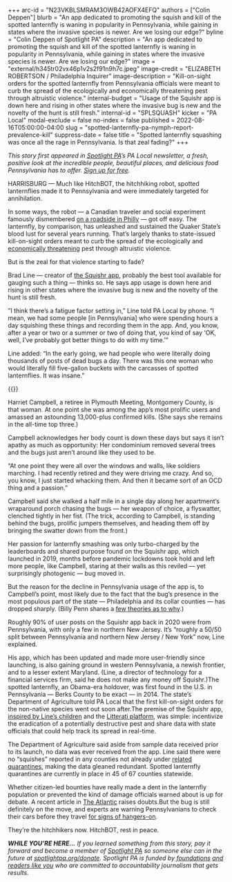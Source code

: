 +++
arc-id = "N23VKBLSMRAM3OWB42AOFX4EFQ"
authors = ["Colin Deppen"]
blurb = "An app dedicated to promoting the squish and kill of the spotted lanternfly is waning in popularity in Pennsylvania, while gaining in states where the invasive species is newer. Are we losing our edge?"
byline = "Colin Deppen of Spotlight PA"
description = "An app dedicated to promoting the squish and kill of the spotted lanternfly is waning in popularity in Pennsylvania, while gaining in states where the invasive species is newer. Are we losing our edge?"
image = "external/h345tr02vx46p1v2s2f91n9h7c.jpeg"
image-credit = "ELIZABETH ROBERTSON / Philadelphia Inquirer"
image-description = "Kill-on-sight orders for the spotted lanternfly from Pennsylvania officials were meant to curb the spread of the ecologically and economically threatening pest through altruistic violence."
internal-budget = "Usage of the Squishr app is down here and rising in other states where the invasive bug is new and the novelty of the hunt is still fresh."
internal-id = "SPLSQUASH"
kicker = "PA Local"
modal-exclude = false
no-index = false
published = 2022-08-16T05:00:00-04:00
slug = "spotted-lanternfly-pa-nymph-report-prevalence-kill"
suppress-date = false
title = "Spotted lanternfly squashing was once all the rage in Pennsylvania. Is that zeal fading?"
+++

<i>This story first appeared in </i><a href="https://www.spotlightpa.org/"><i>Spotlight PA</i></a><i>’s PA Local newsletter, a fresh, positive look at the incredible people, beautiful places, and delicious food Pennsylvania has to offer. </i><a href="https://www.spotlightpa.org/newsletters"><i>Sign up for free</i></a><i>.</i>

HARRISBURG — Much like HitchBOT, the hitchhiking robot, spotted lanternflies made it to Pennsylvania and were immediately targeted for annihilation.

In some ways, the robot — a Canadian traveler and social experiment famously dismembered <a href="https://gizmodo.com/hitchhiking-robot-lasts-just-two-weeks-in-us-because-hu-1721544551">on a roadside in Philly</a> — got off easy. The lanternfly, by comparison, has unleashed and sustained the Quaker State’s blood lust for several years running. That’s largely thanks to state-issued kill-on-sight orders meant to curb the spread of the ecologically and <a href="https://www.psu.edu/news/research/story/scientists-examine-potential-economic-impact-spotted-lanternfly-pa/">economically threatening</a> pest through altruistic violence.

But is the zeal for that violence starting to fade?

<script src="https://www.spotlightpa.org/embed.js" async></script><div data-spl-embed-version="1" data-spl-src="https://www.spotlightpa.org/embeds/newsletter/"></div>

Brad Line — creator of <a href="https://www.facebook.com/Squishr/">the Squishr app</a>, probably the best tool available for gauging such a thing — thinks so. He says app usage is down here and rising in other states where the invasive bug is new and the novelty of the hunt is still fresh.

”I think there’s a fatigue factor setting in,” Line told PA Local by phone. “I mean, we had some people [in Pennsylvania] who were spending hours a day squishing these things and recording them in the app. And, you know, after a year or two or a summer or two of doing that, you kind of say ‘OK, well, I’ve probably got better things to do with my time.’”

Line added: “In the early going, we had people who were literally doing thousands of posts of dead bugs a day. There was this one woman who would literally fill five-gallon buckets with the carcasses of spotted lanternflies. It was insane.”

{{<picture src="external/daz4v06fejdxs2wfts42q3mevg.jpeg" description="Harriet Campbell&#39;s bucket of dead spotted lanternflies on her balcony in Plymouth Meeting, Pa.  Photo Courtesy of Harriet Campbell" caption="Harriet Campbell&#39;s bucket of dead spotted lanternflies on her balcony in Plymouth Meeting, Pa.  Photo Courtesy of Harriet Campbell" credit="Harriet Campbell">}} 

Harriet Campbell, a retiree in Plymouth Meeting, Montgomery County, is that woman. At one point she was among the app’s most prolific users and amassed an astounding 13,000-plus confirmed kills. (She says she remains in the all-time top three.)

Campbell acknowledges her body count is down these days but says it isn’t apathy as much as opportunity: Her condominium removed several trees and the bugs just aren’t around like they used to be.

“At one point they were all over the windows and walls, like soldiers marching. I had recently retired and they were driving me crazy. And so, you know, I just started whacking them. And then it became sort of an OCD thing and a passion.”

Campbell said she walked a half mile in a single day along her apartment’s wraparound porch chasing the bugs — her weapon of choice, a flyswatter, clenched tightly in her fist. (The trick, according to Campbell, is standing behind the bugs, prolific jumpers themselves, and heading them off by bringing the swatter down from the front.)

Her passion for lanternfly smashing was only turbo-charged by the leaderboards and shared purpose found on the Squishr app, which launched in 2019, months before pandemic lockdowns took hold and left more people, like Campbell, staring at their walls as this reviled — yet surprisingly photogenic — bug moved in.

But the reason for the decline in Pennsylvania usage of the app is, to Campbell’s point, most likely due to the fact that the bug’s presence in the most populous part of the state — Philadelphia and its collar counties — has dropped sharply. (Billy Penn shares a <a href="https://billypenn.com/2021/08/23/philadelphia-spotted-lanternflies-disappearing-moving-north-invasive/#:~:text=There%20are%20fewer%20spotted%20lanternflies,as%20before%2C%20according%20to%20Pa.">few theories as to why</a>.)

Roughly 90% of user posts on the Squishr app back in 2020 were from Pennsylvania, with only a few in northern New Jersey. It’s “roughly a 50/50 split between Pennsylvania and northern New Jersey / New York” now, Line explained.

His app, which has been updated and made more user-friendly since launching, is also gaining ground in western Pennsylvania, a newish frontier, and to a lesser extent Maryland. (Line, a director of technology for a financial services firm, said he does not make any money off Squishr.)The spotted lanternfly, an Obama-era holdover, was first found in the U.S. in Pennsylvania — Berks County to be exact — in 2014. The state’s Department of Agriculture told PA Local that the first kill-on-sight orders for the non-native species went out soon after.The premise of the Squishr app, <a href="https://www.audacy.com/kywnewsradio/articles/news/squishing-spotted-lanternflies-theres-app">inspired by Line’s children</a> and the <a href="https://www.litterati.org/">Litterati platform</a>, was simple: incentivize the eradication of a potentially destructive pest and share data with state officials that could help track its spread in real-time.

The Department of Agriculture said aside from sample data received prior to its launch, no data was ever received from the app. Line said there were no “squishes” reported in any counties not already under <a href="https://www.media.pa.gov/pages/agriculture_details.aspx?newsid=1196">related quarantines</a>, making the data gleaned redundant. Spotted lanternfly quarantines are currently in place in 45 of 67 counties statewide.

Whether citizen-led bounties have really made a dent in the lanternfly population or prevented the kind of damage officials warned about is up for debate. A recent article in <a href="https://www.theatlantic.com/science/archive/2022/04/killing-lanternfly-effect-invasive-species/629489/">The Atlantic</a> raises doubts.But the bug is still definitely on the move, and experts are warning Pennsylvanians to check their cars before they travel <a href="https://www.pghcitypaper.com/pittsburgh/agriculture-experts-advise-you-look-before-you-leave-to-contain-the-spotted-lanternfly/Content?oid=22163074">for signs of hangers-on</a>.

They’re the hitchhikers now. HitchBOT, rest in peace.

<i><b>WHILE YOU’RE HERE...</b></i><i> If you learned something from this story, pay it forward and become a member of </i><a href="https://www.spotlightpa.org/"><i>Spotlight PA</i></a><i> so someone else can in the future at </i><a href="http://spotlightpa.org/donate"><i>spotlightpa.org/donate</i></a><i>. Spotlight PA is funded by</i><a href="https://www.spotlightpa.org/support"><i> foundations</i></a><i> </i><a href="https://www.spotlightpa.org/support"><i>and readers like you</i></a><i> who are committed to accountability journalism that gets results.</i>
